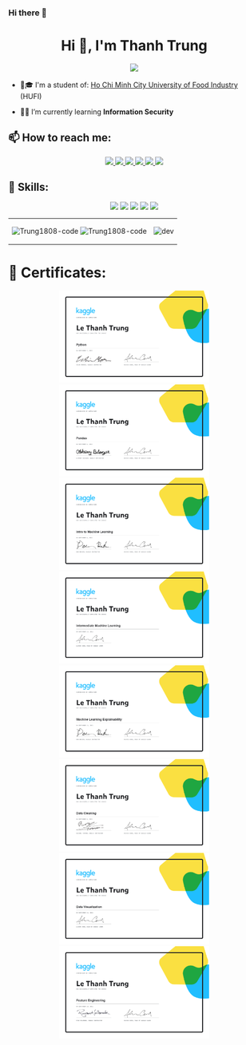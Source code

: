 ### Hi there 👋

<!--
**Trung1808-code/Trung1808-code** is a ✨ _special_ ✨ repository because its `README.md` (this file) appears on your GitHub profile.

Here are some ideas to get you started:

- 🔭 I’m currently working on ...
- 🌱 I’m currently learning ...
- 👯 I’m looking to collaborate on ...
- 🤔 I’m looking for help with ...
- 💬 Ask me about ...
- 📫 How to reach me: ...
- 😄 Pronouns: ...
- ⚡ Fun fact: ...
-->

<!--
**Trung1808-code/Trung1808-code** is a ✨ _special_ ✨ repository because its `README.md` (this file) appears on your GitHub profile.

Here are some ideas to get you started:

- 🔭 I’m currently working on ...
- 🌱 I’m currently learning ...
- 👯 I’m looking to collaborate on ...
- 🤔 I’m looking for help with ...
- 💬 Ask me about ...
- 📫 How to reach me: ...
- 😄 Pronouns: ...
- ⚡ Fun fact: ...
-->

<h1 align="center">Hi 👋, I'm Thanh Trung</h1>
<p align="center"><img src="https://img.icons8.com/color/48/000000/vietnam-circular.png"/></p>

- 🏫🎓 I'm a student of: [Ho Chi Minh City University of Food Industry](https://hufi.edu.vn/) (HUFI)

- 🧑‍🎓 I’m currently learning **Information Security**


## 📫 How to reach me:
<p align="center">
  <a href="https://www.facebook.com/LeTrung18082k" alt="Facebook">
    <img src="https://img.icons8.com/fluent/48/000000/facebook-new.png" target="_blank" />
  </a> 
  <a href="https://www.instagram.com/chun.1808/" alt="Instagram">
    <img src="https://img.icons8.com/fluency/48/000000/instagram-new.png"/>
  </a> 
  <a href="https://github.com/Trung1808-code" alt="Github">
    <img src="https://img.icons8.com/fluent/48/000000/github.png"/>
  </a> 
  <a href="https://www.kaggle.com/trunglethanh" alt="Kaggle" target="_blank" >
    <img src="https://img.icons8.com/windows/48/000000/kaggle.png"/>
  </a>
  <a href="https://zalo.me/0376312438" alt="Zalo">
    <img src="https://img.icons8.com/color/48/000000/zalo.png"/>
  </a>
  <a href="mailto:lethanhtrung1808@gmail.com" alt="Email">
    <img src="https://img.icons8.com/fluent/48/000000/mailing.png"/>
  </a>
</p>

## 🤹 Skills:
<p align="center">
  <img src="https://img.icons8.com/color/48/000000/python--v1.png"/>
  <img src="https://img.icons8.com/color/48/000000/c-plus-plus-logo.png"/>
  <img src="https://img.icons8.com/color/48/000000/linux--v1.png"/>
  <img src="https://img.icons8.com/color/48/000000/windows8.png"/>
  <img src="https://img.icons8.com/fluency/48/000000/microsoft-office-2019.png"/>
</p>

<table style="width:100%;">
  <tr>
    <td>
      <img src="https://github-readme-stats.vercel.app/api/top-langs/?username=Trung1808-code&bg_color=FFFFFF00&text_color=179fa3&layout=compact&hide=CSS&langs_count=10&custom_title=Top%20ngôn%20ngữ%20được%20dùng" alt="Trung1808-code" width="100%"/>
      <img src="https://github-readme-stats.vercel.app/api?username=Trung1808-code&bg_color=FFFFFF00&text_color=179fa3&show_icons=true&count_private=true&include_all_commits=true&custom_title=Hoạt%20động%20trên%20Github" alt="Trung1808-code" width="100%"/>
    </td>
    <td>
      <p align="center"> 
        <img src="https://cdn.dribbble.com/users/1059583/screenshots/4171367/coding-freak.gif" alt="dev" width="100%"/>
      </p>
    </td>
  </tr>
</table>

# 📜 Certificates:
<p align="center">
  <a href="https://www.kaggle.com/learn/certification/trunglethanh/python">
    <img alt="Kaggle - Python" title="Kaggle - Python" src="https://raw.githubusercontent.com/Trung1808-code/Trung1808-code/main/Certificates/Le%20Thanh%20Trung%20-%20Python.png" width="300px" />
  </a>
  
  <a href="https://www.kaggle.com/learn/certification/trunglethanh/pandas">
    <img alt="Kaggle - Pandas" title="Kaggle - Pandas" src="https://github.com/Trung1808-code/Trung1808-code/blob/main/Certificates/Le%20Thanh%20Trung%20-%20Pandas.png" width="300px" />
  </a>
  
  <a href="https://www.kaggle.com/learn/certification/trunglethanh/intro-to-machine-learning">
    <img alt="Kaggle - Intro to Machine Learning" title="Kaggle - Intro to Machine Learning." src="https://github.com/Trung1808-code/Trung1808-code/blob/main/Certificates/Le%20Thanh%20Trung%20-%20Intro%20to%20Machine%20Learning.png" width="300px" />
  </a>
  
  <a href="https://www.kaggle.com/learn/certification/trunglethanh/intermediate-machine-learning">
    <img alt="Kaggle - Intermediate Machine Learning" title="Kaggle - Intermediate Machine Learning" src="https://github.com/Trung1808-code/Trung1808-code/blob/main/Certificates/Le%20Thanh%20Trung%20-%20Intermediate%20Machine%20Learning.png" width="300px" />
  </a>
  
  <a href="https://www.kaggle.com/learn/certification/trunglethanh/machine-learning-explainability">
    <img alt="Kaggle - Machine Learning Explainability" title="Kaggle - Machine Learning Explainability" src="https://github.com/Trung1808-code/Trung1808-code/blob/main/Certificates/Le%20Thanh%20Trung%20-%20Machine%20Learning%20Explainability.png" width="300px" />
  </a>
  
  <a href="https://www.kaggle.com/learn/certification/trunglethanh/data-cleaning">
    <img alt="Kaggle - Data Cleaning" title="Kaggle - Data Cleaning" src="https://github.com/Trung1808-code/Trung1808-code/blob/main/Certificates/Le%20Thanh%20Trung%20-%20Data%20Cleaning.png" width="300px" />
  </a>
  
  <a href="https://www.kaggle.com/learn/certification/trunglethanh/data-visualization">
    <img alt="Kaggle - Data Visualization" title="Kaggle - Data Visualization" src="https://github.com/Trung1808-code/Trung1808-code/blob/main/Certificates/Le%20Thanh%20Trung%20-%20Data%20Visualization.png" width="300px" />
  </a>
  
  <a href="https://www.kaggle.com/learn/certification/trunglethanh/feature-engineering">
    <img alt="Kaggle - Feature Engineering" title="Kaggle - Feature Engineering" src="https://github.com/Trung1808-code/Trung1808-code/blob/main/Certificates/Le%20Thanh%20Trung%20-%20Feature%20Engineering.png" width="300px" />
  </a>
</p>
